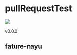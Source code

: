 # pullRequestTest

![](https://img.shields.io/badge/version-1.0.0-990000.svg)

v0.0.0
 ## fature-nayu
